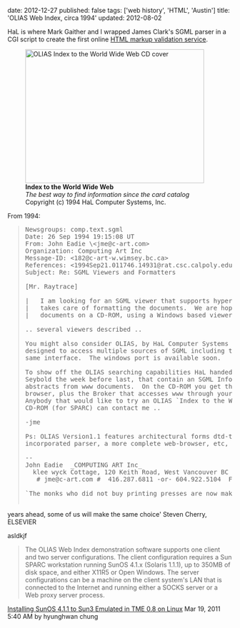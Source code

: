 date: 2012-12-27
published: false
tags: ['web history', 'HTML', 'Austin']
title: 'OLIAS Web Index, circa 1994'
updated: 2012-08-02


HaL is where Mark Gaither and I wrapped James Clark's SGML parser in a CGI script to create the first online [HTML markup validation service][svc].

[svc]: http://en.wikipedia.org/wiki/W3C_Markup_Validation_Service

<figure>
      <a href="https://picasaweb.google.com/lh/photo/mUr1Wz8CLWN2AQragTKYi4J1EVuJnG1DZLbb2jubdao?feat=embedwebsite">
         <img src="https://lh6.googleusercontent.com/-eqTpt__cJZI/UBqDxYKGObI/AAAAAAAAAU8/p-YZBD2_fcA/s400/IMG_20120802_084220.jpg" height="300" width="400"
	 alt="OLIAS Index to the World Wide Web CD cover" />
      </a>
<figcaption><strong>Index to the World Wide Web</strong><br />
<em>The best way to find information since the card catalog</em><br />
Copyright (c) 1994 HaL Computer Systems, Inc.
</figcaption>
</figure>


From 1994:

> <pre>
> Newsgroups: comp.text.sgml
> Date: 26 Sep 1994 19:15:08 UT
> From: John Eadie \&lt;jme@c-art.com&gt;
> Organization: Computing Art Inc
> Message-ID: &lt;182@c-art-w.wimsey.bc.ca&gt;
> References: &lt;1994Sep21.011746.14931@rat.csc.calpoly.edu&gt;
> Subject: Re: SGML Viewers and Formatters
> 
> [Mr. Raytrace]
> 
> |   I am looking for an SGML viewer that supports hypertext links and that
> |   takes care of formatting the documents.  We are hoping to publish SGML
> |   documents on a CD-ROM, using a Windows based viewer.
>
> .. several viewers described ..
>
> You might also consider OLIAS, by HaL Computer Systems -- the browser is
> designed to access multiple sources of SGML including the www using the
> same interface.  The windows port is available soon.
> 
> To show off the OLIAS searching capabilities HaL handed out CD-ROMs at
> Seybold the week before last, that contain an SGML Info Library with 100k
> abstracts from www documents.  On the CD-ROM you get the infolib, a
> browser, plus the Broker that accesses www through your local firewall.
> Anybody that would like to try an OLIAS `Index to the World-Wide Web'
> CD-ROM (for SPARC) can contact me ..
>
> -jme
>
> Ps: OLIAS Version1.1 features architectural forms dtd-to-dtd conversion, an
> incorporated parser, a more complete web-browser, etc, etc.
> 
> --
> John Eadie  _COMPUTING ART Inc_
>   klee wyck Cottage, 120 Keith Road, West Vancouver BC  V7T 1L3
>    # jme@c-art.com #  416.287.6811 -or- 604.922.5104  Fax 604.922.5194
> 
> `The monks who did not buy printing presses are now making wine.  In the
years ahead, some of us will make the same choice'  Steven Cherry, ELSEVIER
> </pre>


asldkjf

> The OLIAS Web Index demonstration software supports one client and two server configurations. The client configuration requires a Sun SPARC workstation running SunOS 4.1.x (Solaris 1.1.1), up to 350MB of disk space, and either X11R5 or Open Windows. The server configurations can be a machine on the client system's LAN that is connected to the Internet and running either a SOCKS server or a Web proxy server process.

<a href="http://www.abiyo.net/retrocomputing/installingsunos411tosun3emulatedintme08onlinux">Installing SunOS 4.1.1 to Sun3 Emulated in TME 0.8 on Linux</a>
Mar 19, 2011 5:40 AM by hyunghwan chung
